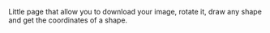 Little page that allow you to download your image, rotate it, draw any shape and get the coordinates of a shape.
